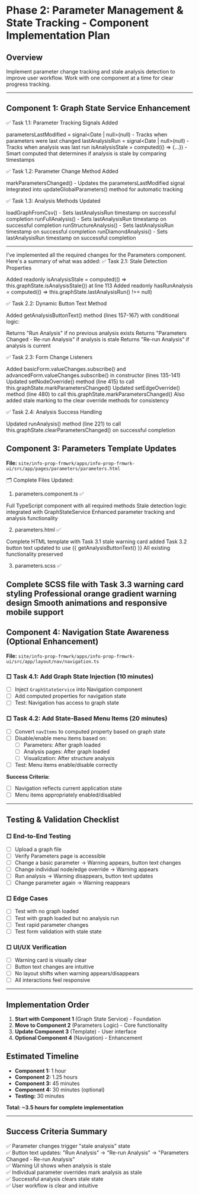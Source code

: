 # Phase 2: Parameter Management & State Tracking - Component Implementation Plan

## Overview
Implement parameter change tracking and stale analysis detection to improve user workflow. Work with one component at a time for clear progress tracking.

---

## Component 1: Graph State Service Enhancement
✅ Task 1.1: Parameter Tracking Signals Added

parametersLastModified = signal<Date | null>(null) - Tracks when parameters were last changed
lastAnalysisRun = signal<Date | null>(null) - Tracks when analysis was last run
isAnalysisStale = computed(() => {...}) - Smart computed that determines if analysis is stale by comparing timestamps

✅ Task 1.2: Parameter Change Method Added

markParametersChanged() - Updates the parametersLastModified signal
Integrated into updateGlobalParameters() method for automatic tracking

✅ Task 1.3: Analysis Methods Updated

loadGraphFromCsv() - Sets lastAnalysisRun timestamp on successful completion
runFullAnalysis() - Sets lastAnalysisRun timestamp on successful completion
runStructureAnalysis() - Sets lastAnalysisRun timestamp on successful completion
runDiamondAnalysis() - Sets lastAnalysisRun timestamp on successful completion

---
I've implemented all the required changes for the Parameters component. Here's a summary of what was added:
✅ Task 2.1: Stale Detection Properties

Added readonly isAnalysisStale = computed(() => this.graphState.isAnalysisStale()) at line 113
Added readonly hasRunAnalysis = computed(() => this.graphState.lastAnalysisRun() !== null)

✅ Task 2.2: Dynamic Button Text Method

Added getAnalysisButtonText() method (lines 157-167) with conditional logic:

Returns "Run Analysis" if no previous analysis exists
Returns "Parameters Changed - Re-run Analysis" if analysis is stale
Returns "Re-run Analysis" if analysis is current



✅ Task 2.3: Form Change Listeners

Added basicForm.valueChanges.subscribe() and advancedForm.valueChanges.subscribe() in constructor (lines 135-141)
Updated setNodeOverride() method (line 415) to call this.graphState.markParametersChanged()
Updated setEdgeOverride() method (line 480) to call this.graphState.markParametersChanged()
Also added stale marking to the clear override methods for consistency

✅ Task 2.4: Analysis Success Handling

Updated runAnalysis() method (line 221) to call this.graphState.clearParametersChanged() on successful completion


## Component 3: Parameters Template Updates
**File:** `site/info-prop-frmwrk/apps/info-prop-frmwrk-ui/src/app/pages/parameters/parameters.html`

🗂️ Complete Files Updated:
1. parameters.component.ts ✅

Full TypeScript component with all required methods
Stale detection logic integrated with GraphStateService
Enhanced parameter tracking and analysis functionality

2. parameters.html ✅

Complete HTML template with Task 3.1 stale warning card added
Task 3.2 button text updated to use {{ getAnalysisButtonText() }}
All existing functionality preserved

3. parameters.scss ✅

Complete SCSS file with Task 3.3 warning card styling
Professional orange gradient warning design
Smooth animations and responsive mobile support
---

## Component 4: Navigation State Awareness (Optional Enhancement)
**File:** `site/info-prop-frmwrk/apps/info-prop-frmwrk-ui/src/app/layout/nav/navigation.ts`

### □ Task 4.1: Add Graph State Injection (10 minutes)
- [ ] Inject `GraphStateService` into Navigation component
- [ ] Add computed properties for navigation state
- [ ] Test: Navigation has access to graph state

### □ Task 4.2: Add State-Based Menu Items (20 minutes)
- [ ] Convert `navItems` to computed property based on graph state
- [ ] Disable/enable menu items based on:
  - [ ] Parameters: After graph loaded
  - [ ] Analysis pages: After graph loaded
  - [ ] Visualization: After structure analysis
- [ ] Test: Menu items enable/disable correctly

**Success Criteria:**
- [ ] Navigation reflects current application state
- [ ] Menu items appropriately enabled/disabled

---

## Testing & Validation Checklist

### □ End-to-End Testing
- [ ] Upload a graph file
- [ ] Verify Parameters page is accessible
- [ ] Change a basic parameter → Warning appears, button text changes
- [ ] Change individual node/edge override → Warning appears
- [ ] Run analysis → Warning disappears, button text updates
- [ ] Change parameter again → Warning reappears

### □ Edge Cases
- [ ] Test with no graph loaded
- [ ] Test with graph loaded but no analysis run
- [ ] Test rapid parameter changes
- [ ] Test form validation with stale state

### □ UI/UX Verification
- [ ] Warning card is visually clear
- [ ] Button text changes are intuitive
- [ ] No layout shifts when warning appears/disappears
- [ ] All interactions feel responsive

---

## Implementation Order
1. **Start with Component 1** (Graph State Service) - Foundation
2. **Move to Component 2** (Parameters Logic) - Core functionality  
3. **Update Component 3** (Template) - User interface
4. **Optional Component 4** (Navigation) - Enhancement

## Estimated Timeline
- **Component 1:** 1 hour
- **Component 2:** 1.25 hours  
- **Component 3:** 45 minutes
- **Component 4:** 30 minutes (optional)
- **Testing:** 30 minutes

**Total: ~3.5 hours for complete implementation**

---

## Success Criteria Summary
✅ Parameter changes trigger "stale analysis" state  
✅ Button text updates: "Run Analysis" → "Re-run Analysis" → "Parameters Changed - Re-run Analysis"  
✅ Warning UI shows when analysis is stale  
✅ Individual parameter overrides mark analysis as stale  
✅ Successful analysis clears stale state  
✅ User workflow is clear and intuitive